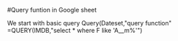 #Query funtion in Google sheet 

We start with basic query 
  Query(Dateset,"query function"
=QUERY(IMDB,"select * where F like 'A__m%'")



